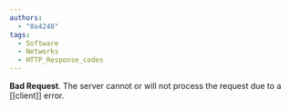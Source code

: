 ```yaml
---
authors: 
  - "0x4248"
tags:
  - Software
  - Networks
  - HTTP_Response_codes
---
```

**Bad Request**. The server cannot or will not process the request due to a [[client]] error.